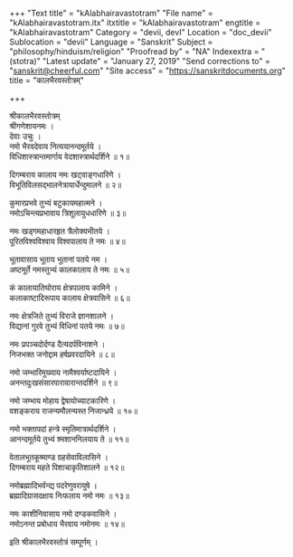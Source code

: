 +++
"Text title" = "kAlabhairavastotram"
"File name" = "kAlabhairavastotram.itx"
itxtitle = "kAlabhairavastotram"
engtitle = "kAlabhairavastotram"
Category = "devii, devI"
Location = "doc_devii"
Sublocation = "devii"
Language = "Sanskrit"
Subject = "philosophy/hinduism/religion"
"Proofread by" = "NA"
Indexextra = "(stotra)"
"Latest update" = "January 27, 2019"
"Send corrections to" = "sanskrit@cheerful.com"
"Site access" = "https://sanskritdocuments.org"
title = "कालभैरवस्तोत्रम्"

+++
  
 श्रीकालभैरवस्तोत्रम्   
श्रीगणेशायनमः ।  
देवाः उचुः ।  
नमो भैरवदेवाय नित्ययानन्दमूर्तये ।  
विधिशास्त्रान्तमार्गाय वेदशास्त्रार्थदर्शिने ॥ १॥  
  
दिगम्बराय कालाय नमः खट्वाङ्गधारिणे ।  
विभूतिविलसद्भालनेत्रायार्धेन्दुमालने ॥ २॥  
  
कुमारप्रभवे तुभ्यं बटुकायमहात्मने ।  
नमोऽचिन्त्यप्रभावाय त्रिशूलायुधधारिणे ॥ ३॥  
  
नमः खड्गमहाधारहृत त्रैलोक्यभीतये ।  
पूरितविश्वविश्वाय विश्वपालाय ते नमः ॥ ४॥  
  
भूतावासाय भूताय भूतानां पतये नम ।  
अष्टमूर्ते नमस्तुभ्यं कालकालाय ते नमः ॥ ५॥  
  
कं कालायातिघोराय क्षेत्रपालाय कामिने ।  
कलाकाष्टादिरूपाय कालाय क्षेत्रवासिने ॥ ६॥  
  
नमः क्षेत्रजिते तुभ्यं विराजे ज्ञानशालने ।  
विद्यानां गुरवे तुभ्यं विधिनां पतये नमः ॥ ७॥  
  
नमः प्रपञ्चदोर्दण्ड दैत्यदर्पविनाशने ।  
निजभक्त जनोद्दाम हर्षप्रवरदायिने ॥ ८॥  
  
नमो जम्भारिमुख्याय नामैश्वर्याष्टदायिने ।  
अनन्तदुःखसंसारपारावारान्तदर्शिने ॥ ९॥  
  
नमो जम्भाय मोहाय द्वेषायोच्याटकारिणे ।  
वशङ्कराय राजन्यमौलन्यस्त निजान्ध्रये ॥ १०॥  
  
नमो भक्तापदां हन्त्रे स्मृतिमात्रार्थदर्शिने ।  
आनन्दमूर्तये तुभ्यं श्मशाननिलयाय ते ॥ ११॥  
  
वेतालभूतकूष्माण्ड ग्रहसेवाविलासिने ।  
दिगम्बराय महते पिशाचाकृतिशालने ॥ १२॥  
  
नमोब्रह्मादिभर्वन्द्य पदरेणुवरायुषे ।  
ब्रह्मादिग्रासदक्षाय निःफलाय नमो नमः ॥ १३॥  
  
नमः काशीनिवासाय नमो दण्डकवासिने ।  
नमोऽनन्त प्रबोधाय भैरवाय नमोनमः ॥ १४॥  
  
इति श्रीकालभैरवस्तोत्रं सम्पूर्णम् ।  
  
  
  
